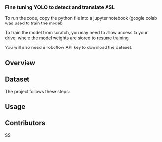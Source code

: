 ### Fine tuning YOLO to detect and translate ASL

To run the code, copy the python file into a jupyter notebook (google colab was used to train the model)

To train the model from scratch, you may need to allow access to your drive, where the model weights are stored to resume training

You will also need a roboflow API key to download the dataset. 


## Overview




## Dataset

  
The project follows these steps:



## Usage


## Contributors
SS
